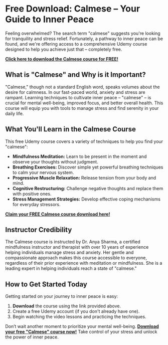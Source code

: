 # Free Download: Calmese – Your Guide to Inner Peace

Feeling overwhelmed? The search term "calmese" suggests you're looking for tranquility and stress relief. Fortunately, a pathway to inner peace can be found, and we're offering access to a comprehensive Udemy course designed to help you achieve just that – completely free.

[**Click here to download the Calmese course for FREE!**](https://udemywork.com/calmese)

## What is "Calmese" and Why is it Important?

"Calmese," though not a standard English word, speaks volumes about the desire for calmness. In our fast-paced world, anxiety and stress are rampant. Learning techniques to cultivate inner peace – "calmese" – is crucial for mental well-being, improved focus, and better overall health. This course will equip you with tools to manage stress and find serenity in your daily life.

## What You'll Learn in the Calmese Course

This free Udemy course covers a variety of techniques to help you find your "calmese":

*   **Mindfulness Meditation:** Learn to be present in the moment and observe your thoughts without judgment.
*   **Breathing Exercises:** Discover simple yet powerful breathing techniques to calm your nervous system.
*   **Progressive Muscle Relaxation:** Release tension from your body and mind.
*   **Cognitive Restructuring:** Challenge negative thoughts and replace them with positive ones.
*   **Stress Management Strategies:** Develop effective coping mechanisms for everyday stressors.

[**Claim your FREE Calmese course download here!**](https://udemywork.com/calmese)

## Instructor Credibility

The Calmese course is instructed by Dr. Anya Sharma, a certified mindfulness instructor and therapist with over 10 years of experience helping individuals manage stress and anxiety. Her gentle and compassionate approach makes this course accessible to everyone, regardless of their prior experience with meditation or mindfulness. She is a leading expert in helping individuals reach a state of "calmese."

## How to Get Started Today

Getting started on your journey to inner peace is easy:

1.  **Download** the course using the link provided above.
2.  Create a free Udemy account (if you don't already have one).
3.  Begin watching the video lessons and practicing the techniques.

Don’t wait another moment to prioritize your mental well-being. [**Download your free "Calmese" course now!**](https://udemywork.com/calmese) Take control of your stress and unlock the power of inner peace.
